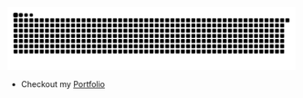 [![Snake animation](https://raw.githubusercontent.com/ardszsantos/ardszsantos/output/snake.svg)](https://github.com/ardszsantos/ardszsantos)


- Checkout my [Portfolio](https://portifolio-senai.vercel.app/)


